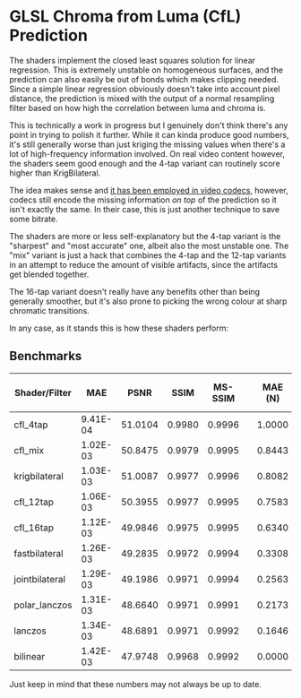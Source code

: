 # GLSL Chroma from Luma (CfL) Prediction
The shaders implement the closed least squares solution for linear regression. This is extremely unstable on homogeneous surfaces, and the prediction can also easily be out of bonds which makes clipping needed. 
Since a simple linear regression obviously doesn't take into account pixel distance, the prediction is mixed with the output of a normal resampling filter based on how high the correlation between luma and chroma is.

This is technically a work in progress but I genuinely don't think there's any point in trying to polish it further. While it can kinda produce good numbers, it's still generally worse than just kriging the missing values 
when there's a lot of high-frequency information involved. On real video content however, the shaders seem good enough and the 4-tap variant can routinely score higher than KrigBilateral.

The idea makes sense and [it has been employed in video codecs](https://arxiv.org/abs/1711.03951), however, codecs still encode the missing information *on top* of the prediction so it isn't exactly the same. In their case, this is just another technique to save some bitrate.

The shaders are more or less self-explanatory but the 4-tap variant is the "sharpest" and "most accurate" one, albeit also the most unstable one. The "mix" variant is just a hack that combines the 4-tap and the 12-tap variants in an attempt to reduce the amount of visible artifacts, since the artifacts get blended together.

The 16-tap variant doesn't really have any benefits other than being generally smoother, but it's also prone to picking the wrong colour at sharp chromatic transitions.

In any case, as it stands this is how these shaders perform:

## Benchmarks
| Shader/Filter  | MAE      | PSNR    | SSIM   | MS-SSIM |   | MAE (N) | PSNR (N) | SSIM (N) | MS-SSIM (N) |   | Mean   |
|----------------|----------|---------|--------|---------|---|---------|----------|----------|-------------|---|--------|
| cfl_4tap       | 9.41E-04 | 51.0104 | 0.9980 |  0.9996 |   |  1.0000 |   1.0000 |   1.0000 |      1.0000 |   | 1.0000 |
| cfl_mix        | 1.02E-03 | 50.8475 | 0.9979 |  0.9995 |   |  0.8443 |   0.9463 |   0.9026 |      0.9322 |   | 0.9063 |
| krigbilateral  | 1.03E-03 | 51.0087 | 0.9977 |  0.9996 |   |  0.8082 |   0.9994 |   0.7875 |      0.9910 |   | 0.8965 |
| cfl_12tap      | 1.06E-03 | 50.3955 | 0.9977 |  0.9995 |   |  0.7583 |   0.7974 |   0.7695 |      0.8469 |   | 0.7930 |
| cfl_16tap      | 1.12E-03 | 49.9846 | 0.9975 |  0.9995 |   |  0.6340 |   0.6621 |   0.6276 |      0.7333 |   | 0.6642 |
| fastbilateral  | 1.26E-03 | 49.2835 | 0.9972 |  0.9994 |   |  0.3308 |   0.4311 |   0.3426 |      0.5503 |   | 0.4137 |
| jointbilateral | 1.29E-03 | 49.1986 | 0.9971 |  0.9994 |   |  0.2563 |   0.4032 |   0.2450 |      0.5030 |   | 0.3519 |
| polar_lanczos  | 1.31E-03 | 48.6640 | 0.9971 |  0.9991 |   |  0.2173 |   0.2270 |   0.2970 |      0.0000 |   | 0.1853 |
| lanczos        | 1.34E-03 | 48.6891 | 0.9971 |  0.9992 |   |  0.1646 |   0.2353 |   0.2640 |      0.0062 |   | 0.1675 |
| bilinear       | 1.42E-03 | 47.9748 | 0.9968 |  0.9992 |   |  0.0000 |   0.0000 |   0.0000 |      0.0024 |   | 0.0006 |

Just keep in mind that these numbers may not always be up to date.